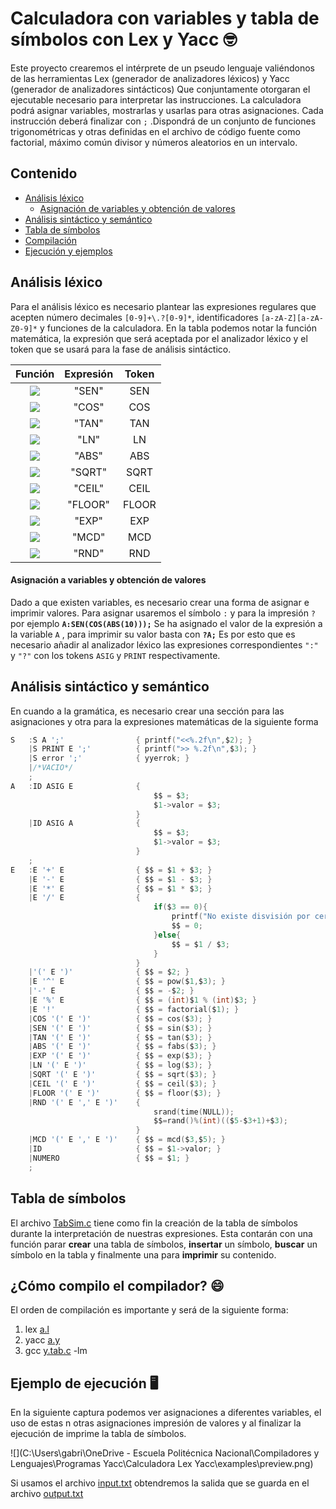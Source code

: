 # Calculadora con variables y tabla de símbolos con Lex y Yacc :nerd_face:

Este proyecto crearemos el intérprete de un pseudo lenguaje valiéndonos de las herramientas Lex (generador de analizadores léxicos) y Yacc (generador de analizadores sintácticos) Que conjuntamente otorgaran el ejecutable necesario para interpretar las instrucciones. La calculadora podrá asignar variables, mostrarlas y usarlas para otras asignaciones. Cada instrucción deberá finalizar con `;` .Dispondrá de un conjunto de funciones trigonométricas y otras definidas en el archivo de código fuente como factorial, máximo común divisor y números aleatorios en un intervalo.

## Contenido

- [Análisis léxico](#analisis-lexico)
	- [Asignación de variables y obtención de valores](#asignacion)
- [Análisis sintáctico y semántico](#analisis-semantico)
- [Tabla de símbolos](#tabla)
- [Compilación](#compilar)
- [Ejecución y ejemplos](#ejecucion)

## Análisis léxico<a name="analisis-lexico"></a>

Para el análisis léxico es necesario plantear las expresiones regulares que acepten número decimales  `[0-9]+\.?[0-9]*`, identificadores `[a-zA-Z][a-zA-Z0-9]*` y funciones de la calculadora. En la tabla podemos notar la función matemática, la expresión que será aceptada por el analizador léxico y el token que se usará para la fase de análisis sintáctico.

|                           Función                            | Expresión | Token |
| :----------------------------------------------------------: | :-------: | :---: |
| <img src="https://latex.codecogs.com/gif.latex?%5Csin%7Bx%7D"/> |   "SEN"   |  SEN  |
| <img src="https://latex.codecogs.com/gif.latex?%5Ccos%7Bx%7D"/> |   "COS"   |  COS  |
| <img src="https://latex.codecogs.com/gif.latex?%5Ctan%7Bx%7D"/> |   "TAN"   |  TAN  |
| <img src="https://latex.codecogs.com/gif.latex?%5Cln%7Bx%7D"/> |   "LN"    |  LN   |
|  <img src="https://latex.codecogs.com/gif.latex?%7Cx%7C"/>   |   "ABS"   |  ABS  |
| <img src="https://latex.codecogs.com/gif.latex?%5Csqrt%7Bx%7D"/> |  "SQRT"   | SQRT  |
| <img src="https://latex.codecogs.com/gif.latex?%5Clfloor%7Bx%7D%5Crfloor"/> |  "CEIL"   | CEIL  |
| <img src="https://latex.codecogs.com/gif.latex?%5Clceil%7Bx%7D%5Crceil"/> |  "FLOOR"  | FLOOR |
| <img src="https://latex.codecogs.com/gif.latex?e%5E%7Bx%7D"/> |   "EXP"   |  EXP  |
| <img src="https://latex.codecogs.com/gif.latex?%5Ctextrm%7Bmcd%7D%28x%2Cy%29"/> |   "MCD"   |  MCD  |
| <img src="https://latex.codecogs.com/gif.latex?%5Ctextrm%7Brnd%7D%28x%2Cy%29"/> |   "RND"   |  RND  |

#### Asignación a variables y obtención de valores<a name="asignacion"></a>

Dado a que existen variables, es necesario crear una forma de asignar e imprimir valores. Para asignar usaremos el símbolo `:` y para la impresión `?` por ejemplo **`A:SEN(COS(ABS(10)));`** Se ha asignado el valor de la expresión a la variable `A` , para imprimir su valor basta con **`?A;`** Es por esto que es necesario añadir al analizador léxico las expresiones correspondientes `":"` y `"?"` con los tokens `ASIG` y `PRINT` respectivamente.

## Análisis sintáctico y semántico<a name="analisis-semantico"></a>

En cuando a la gramática, es necesario crear una sección para las asignaciones y otra para la expresiones matemáticas de la siguiente forma

``````c
S   :S A ';'                { printf("<<%.2f\n",$2); }
    |S PRINT E ';'          { printf(">> %.2f\n",$3); }
    |S error ';'            { yyerrok; }
    |/*VACIO*/
    ;
A   :ID ASIG E              {
                                $$ = $3;
                                $1->valor = $3;
                            }
    |ID ASIG A              {
                                $$ = $3;
                                $1->valor = $3;
                            }
    ;
E   :E '+' E		   	    { $$ = $1 + $3; }
    |E '-' E			    { $$ = $1 - $3; }
    |E '*' E			    { $$ = $1 * $3; }
    |E '/' E			    {
                                if($3 == 0){
                                    printf("No existe disvisión por cero\n");
                                    $$ = 0;
                                }else{
                                    $$ = $1 / $3;
                                }
                  	        }
    |'(' E ')'			    { $$ = $2; } 
    |E '^' E			    { $$ = pow($1,$3); }
    |'-' E			        { $$ = -$2; }
    |E '%' E			    { $$ = (int)$1 % (int)$3; }
    |E '!'			        { $$ = factorial($1); }
    |COS '(' E ')'    	    { $$ = cos($3); }
    |SEN '(' E ')'    	    { $$ = sin($3); }
    |TAN '(' E ')'    	    { $$ = tan($3); }
    |ABS '(' E ')'    	    { $$ = fabs($3); }
    |EXP '(' E ')'    	    { $$ = exp($3); }
    |LN '(' E ')'		    { $$ = log($3); }
    |SQRT '(' E ')'		    { $$ = sqrt($3); }
    |CEIL '(' E ')'		    { $$ = ceil($3); }
    |FLOOR '(' E ')'	    { $$ = floor($3); }
    |RND '(' E ',' E ')'	{
	   					        srand(time(NULL));
						        $$=rand()%(int)(($5-$3+1)+$3);
					        }
    |MCD '(' E ',' E ')'    { $$ = mcd($3,$5); }
    |ID                     { $$ = $1->valor; }
    |NUMERO                 { $$ = $1; }
    ;
``````

## Tabla de símbolos<a name="tabla"></a>

El archivo [TabSim.c]() tiene como fin la creación de la tabla de símbolos durante la interpretación de nuestras expresiones. Esta contarán con una función parar **crear** una tabla de símbolos, **insertar** un símbolo, **buscar** un símbolo en la tabla y finalmente una para **imprimir** su contenido.

## ¿Cómo compilo el compilador? :smile:<a name="compilar"></a>

El orden de compilación es importante y será de la siguiente forma:

1. lex [a.l]()
2. yacc [a.y]()
3. gcc [y.tab.c]() -lm

## Ejemplo de ejecución :desktop_computer:<a name="ejecucion"></a>

En la siguiente captura podemos ver asignaciones a diferentes variables, el uso de estas n otras asignaciones impresión de valores y al finalizar la ejecución de imprime la tabla de símbolos.

![](C:\Users\gabri\OneDrive - Escuela Politécnica Nacional\Compiladores y Lenguajes\Programas Yacc\Calculadora Lex Yacc\examples\preview.png)

Si usamos el archivo [input.txt]() obtendremos la salida que se guarda en el archivo [output.txt]()